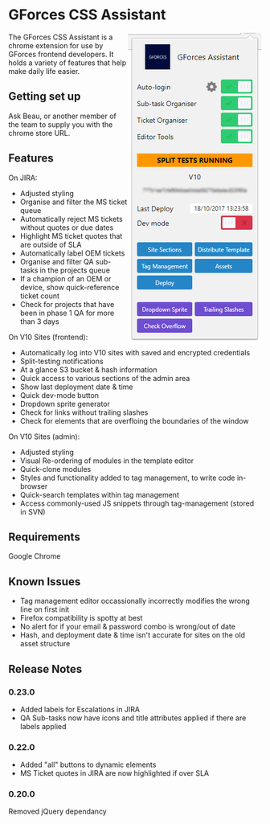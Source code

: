 # GForces CSS Assistant #

<img align="right" style="float: right;" src="image/example.png">
The GForces CSS Assistant is a chrome extension for use by GForces frontend developers. It holds a variety of features that help make daily life easier.

## Getting set up ##

Ask Beau, or another member of the team to supply you with the chrome store URL.

## Features ##


On JIRA:
- Adjusted styling
- Organise and filter the MS ticket queue
- Automatically reject MS tickets without quotes or due dates
- Highlight MS ticket quotes that are outside of SLA
- Automatically label OEM tickets
- Organise and filter QA sub-tasks in the projects queue
- If a champion of an OEM or device, show quick-reference ticket count
- Check for projects that have been in phase 1 QA for more than 3 days


On V10 Sites (frontend):
- Automatically log into V10 sites with saved and encrypted credentials
- Split-testing notifications
- At a glance S3 bucket & hash information
- Quick access to various sections of the admin area
- Show last deployment date &  time
- Quick dev-mode button
- Dropdown sprite generator
- Check for links without trailing slashes
- Check for elements that are overfloing the boundaries of the window


On V10 Sites (admin):
- Adjusted styling
- Visual Re-ordering of modules in the template editor
- Quick-clone modules
- Styles and functionality added to tag management, to write code in-browser
- Quick-search templates within tag management
- Access commonly-used JS snippets through tag-management (stored in SVN)

## Requirements ##

Google Chrome

## Known Issues ##

- Tag management editor occassionally incorrectly modifies the wrong line on first init
- Firefox compatibility is spotty at best
- No alert for if your email & password combo is wrong/out of date
- Hash, and deployment date & time isn't accurate for sites on the old asset structure

## Release Notes ##

### 0.23.0 ###
- Added labels for Escalations in JIRA
- QA Sub-tasks now have icons and title attributes applied if there are labels applied 
### 0.22.0 ###
- Added "all" buttons to dynamic elements
- MS Ticket quotes in JIRA are now highlighted if over SLA

### 0.20.0 ###
Removed jQuery dependancy
